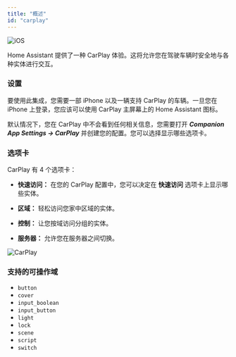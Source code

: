 ```yaml
---
title: "概述"
id: "carplay"
---
```


![iOS](/assets/iOS.svg)

Home Assistant 提供了一种 CarPlay 体验。这将允许您在驾驶车辆时安全地与各种实体进行交互。

### 设置

要使用此集成，您需要一部 iPhone 以及一辆支持 CarPlay 的车辆。一旦您在 iPhone 上登录，您应该可以使用 CarPlay 主屏幕上的 Home Assistant 图标。

默认情况下，您在 CarPlay 中不会看到任何相关信息，您需要打开 ***Companion App Settings → CarPlay*** 并创建您的配置。您可以选择显示哪些选项卡。

### 选项卡

CarPlay 有 4 个选项卡：

- **快速访问：** 在您的 CarPlay 配置中，您可以决定在 **快速访问** 选项卡上显示哪些实体。

- **区域：** 轻松访问您家中区域的实体。
- **控制：** 让您按域访问分组的实体。
- **服务器：** 允许您在服务器之间切换。

![CarPlay](/assets/ios/CarPlay.png)

### 支持的可操作域

- `button`
- `cover`
- `input_boolean`
- `input_button`
- `light`
- `lock`
- `scene`
- `script`
- `switch`
